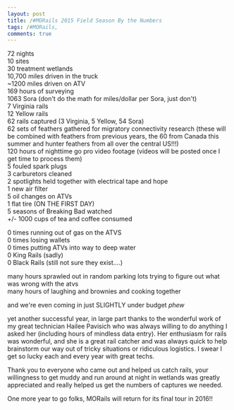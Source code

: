 ```yaml
---
layout: post
title: /#MORails 2015 Field Season By the Numbers
tags: /#MORails, 
comments: true
---
```


72 nights  
10 sites  
30 treatment wetlands  
10,700 miles driven in the truck  
~1200 miles driven on ATV  
169 hours of surveying  
1063 Sora (don't do the math for miles/dollar per Sora, just don't)  
7 Virginia rails  
12 Yellow rails  
62 rails captured (3 Virginia, 5 Yellow, 54 Sora)  
62 sets of feathers gathered for migratory connectivity research (these will be combined with feathers from previous years, the 60 from Canada this summer and hunter feathers from all over the central US!!!)  
120 hours of nighttime go pro video footage (videos will be posted once I get time to process them)  
5 fouled spark plugs  
3 carburetors cleaned  
2 spotlights held together with electrical tape and hope  
1 new air filter  
5 oil changes on ATVs  
1 flat tire (ON THE FIRST DAY)  
5 seasons of Breaking Bad watched  
 +/- 1000 cups of tea and coffee consumed  
  
0 times running out of gas on the ATVS  
0 times losing wallets  
0 times putting ATVs into way to deep water  
0 King Rails (sadly)  
0 Black Rails (still not sure they exist....)
  
many hours sprawled out in random parking lots trying to figure out what was wrong with the atvs  
many hours of laughing and brownies and cooking together

and we're even coming in just SLIGHTLY under budget *phew*

yet another successful year, in large part thanks to the wonderful work of my great technician Hailee Pavisich who was always willing to do anything I asked her (including hours of mindless data entry). Her enthusiasm for rails was wonderful, and she is a great rail catcher and was always quick to help brainstorm our way out of tricky situations or ridiculous logistics. I swear I get so lucky each and every year with great techs.  

Thank you to everyone who came out and helped us catch rails, your willingness to get muddy and run around at night in wetlands was greatly appreciated and really helped us get the numbers of captures we needed.

One more year to go folks, MORails will return for its final tour in 2016!!
